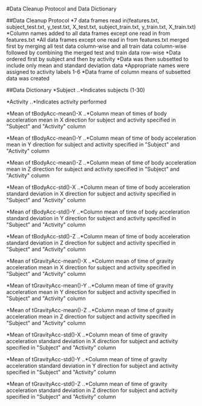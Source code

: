 #Data Cleanup Protocol and Data Dictionary

##Data Cleanup Protocol
*7 data frames read in(features.txt, subject_test.txt, y_test.txt, X_test.txt, subject_train.txt, y_train.txt, X_train.txt)
*Column names added to all data frames except one read in from features.txt
*All data frames except one read in from features.txt merged first by merging all test data column-wise and all train data column-wise followed by combining the merged test and train data row-wise
*Data ordered first by subject and then by activity
*Data was then subsetted to include only mean and standard deviation data
*Appropriate names were assigned to activity labels 1-6
*Data frame of column means of subsetted data was created

##Data Dictionary
*Subject
..*Indicates subjects (1-30)

*Activity
..*Indicates activity performed

*Mean of tBodyAcc-mean()-X
..*Column mean of times of body acceleration mean in X direction for subject and activity specified in "Subject" and "Activity" column

*Mean of tBodyAcc-mean()-Y
..*Column mean of time of body acceleration mean in Y direction for subject and activity specified in "Subject" and "Activity" column

*Mean of tBodyAcc-mean()-Z
..*Column mean of time of body acceleration mean in Z direction for subject and activity specified in "Subject" and "Activity" column

*Mean of tBodyAcc-std()-X
..*Column mean of time of body acceleration standard deviation in X direction for subject and activity specified in "Subject" and "Activity" column

*Mean of tBodyAcc-std()-Y
..*Column mean of time of body acceleration standard deviation in Y direction for subject and activity specified in "Subject" and "Activity" column

*Mean of tBodyAcc-std()-Z
..*Column mean of time of body acceleration standard deviation in Z direction for subject and activity specified in "Subject" and "Activity" column

*Mean of tGravityAcc-mean()-X
..*Column mean of time of gravity acceleration mean in X direction for subject and activity specified in "Subject" and "Activity" column

*Mean of tGravityAcc-mean()-Y
..*Column mean of time of gravity acceleration mean in Y direction for subject and activity specified in "Subject" and "Activity" column

*Mean of tGravityAcc-mean()-Z
..*Column mean of time of gravity acceleration mean in Z direction for subject and activity specified in "Subject" and "Activity" column

*Mean of tGravityAcc-std()-X
..*Column mean of time of gravity acceleration standard deviation in X direction for subject and activity specified in "Subject" and "Activity" column

*Mean of tGravityAcc-std()-Y
..*Column mean of time of gravity acceleration standard deviation in Y direction for subject and activity specified in "Subject" and "Activity" column

*Mean of tGravityAcc-std()-Z
..*Column mean of time of gravity acceleration standard deviation in Z direction for subject and activity specified in "Subject" and "Activity" column